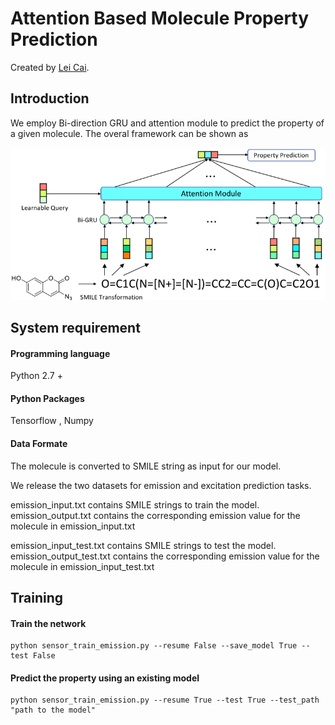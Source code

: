 
# Attention Based Molecule Property Prediction

Created by [Lei Cai](https://www.eecs.wsu.edu/~lcai/).

## Introduction

We employ Bi-direction GRU and attention module to predict the property of a given molecule. The overal framework can be shown as 

![model](./figures/framework.png)


## System requirement

#### Programming language
Python 2.7 +

#### Python Packages
Tensorflow , Numpy

#### Data Formate

The molecule is converted to SMILE string as input for our model.

We release the two datasets for emission and excitation prediction tasks.

emission_input.txt contains SMILE strings to train the model.
emission_output.txt contains the corresponding emission value for the molecule in emission_input.txt

emission_input_test.txt contains SMILE strings to test the model.
emission_output_test.txt contains the corresponding emission value for the molecule in emission_input_test.txt

## Training 

#### Train the network

```
python sensor_train_emission.py --resume False --save_model True --test False
```

#### Predict the property using an existing model

```
python sensor_train_emission.py --resume True --test True --test_path "path to the model"
```
